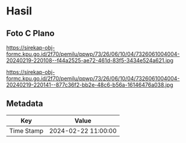 # Hasil

## Foto C Plano

https://sirekap-obj-formc.kpu.go.id/2f70/pemilu/ppwp/73/26/06/10/04/7326061004004-20240219-220108--f44a2525-ae72-461d-83f5-3434e524a621.jpg

https://sirekap-obj-formc.kpu.go.id/2f70/pemilu/ppwp/73/26/06/10/04/7326061004004-20240219-220141--877c36f2-bb2e-48c6-b56a-16146476a038.jpg


## Metadata

| Key        | Value               |
| ---------- | ------------------- |
| Time Stamp | 2024-02-22 11:00:00 |



